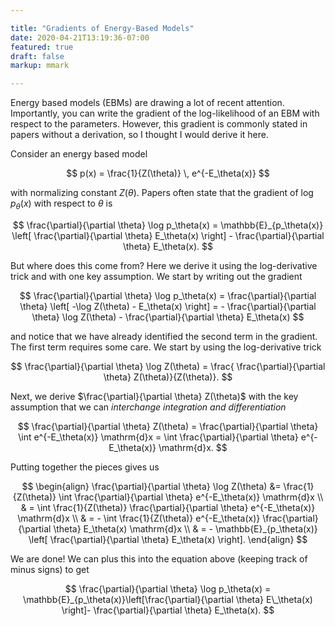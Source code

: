 ```yaml
---

title: "Gradients of Energy-Based Models"
date: 2020-04-21T13:19:36-07:00
featured: true
draft: false
markup: mmark

---
```


Energy based models (EBMs) are drawing a lot of recent attention. Importantly, you can write the gradient of the log-likelihood of an EBM with respect to the parameters. However, this gradient is commonly stated in papers without a derivation, so I thought I would derive it here. 

Consider an energy based model

$$
p(x) = \frac{1}{Z(\theta)} \, e^{-E_\theta(x)}
$$

with normalizing constant $Z(\theta)$. Papers often state that the gradient of $\log p_\theta(x)$ with respect to $\theta$ is

$$
\frac{\partial}{\partial \theta} \log p_\theta(x) = \mathbb{E}_{p_\theta(x)} \left[ \frac{\partial}{\partial \theta} E_\theta(x) \right] - \frac{\partial}{\partial \theta} E_\theta(x). 
$$

But where does this come from? Here we derive it using the log-derivative trick and with one key assumption. We start by writing out the gradient

$$
\frac{\partial}{\partial \theta} \log p_\theta(x) = \frac{\partial}{\partial \theta} \left[ -\log Z(\theta) - E_\theta(x) \right] = - \frac{\partial}{\partial \theta} \log Z(\theta) - \frac{\partial}{\partial \theta} E_\theta(x)
$$

and notice that we have already identified the second term in the gradient. The first term requires some care. We start by using the log-derivative trick

$$
\frac{\partial}{\partial \theta} \log Z(\theta) = \frac{ \frac{\partial}{\partial \theta} Z(\theta)}{Z(\theta)}.
$$

Next, we derive $\frac{\partial}{\partial \theta} Z(\theta)$ with the key assumption that we can *interchange integration and differentiation* 

$$
\frac{\partial}{\partial \theta} Z(\theta) = \frac{\partial}{\partial \theta} \int e^{-E_\theta(x)} \mathrm{d}x = \int \frac{\partial}{\partial \theta} e^{-E_\theta(x)} \mathrm{d}x.
$$ 

Putting together the pieces gives us

$$
\begin{align}
\frac{\partial}{\partial \theta} \log Z(\theta)  &= \frac{1}{Z(\theta)} \int \frac{\partial}{\partial \theta} e^{-E_\theta(x)} \mathrm{d}x \\ 
 & = \int  \frac{1}{Z(\theta)} \frac{\partial}{\partial \theta} e^{-E_\theta(x)} \mathrm{d}x \\
 & = - \int  \frac{1}{Z(\theta)} e^{-E_\theta(x)}  \frac{\partial}{\partial \theta} E_\theta(x)  \mathrm{d}x \\
 & = - \mathbb{E}_{p_\theta(x)} \left[  \frac{\partial}{\partial \theta} E_\theta(x) \right].
\end{align}
$$

We are done! We can plus this into the equation above (keeping track of minus signs) to get

$$
\frac{\partial}{\partial \theta} \log p_\theta(x) = \mathbb{E}_{p_\theta(x)}\left[\frac{\partial}{\partial \theta} E\_\theta(x) \right]- \frac{\partial}{\partial \theta} E_\theta(x).
$$
